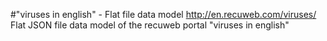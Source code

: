 #"viruses in english" - Flat file data model
http://en.recuweb.com/viruses/
Flat JSON file data model of the recuweb portal "viruses in english"
